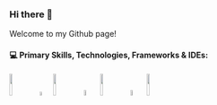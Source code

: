 ### Hi there 👋 

Welcome to my Github page!

#### :computer: Primary Skills, Technologies, Frameworks & IDEs: 
<p>
  
<code><img width="10%" src="https://www.vectorlogo.zone/logos/python/python-ar21.svg"></code> 
<code><img width="4%" src="https://github.com/padmanabhan-rajendrakumar/padmanabhan-rajendrakumar/blob/main/logos/jupyter-seeklogo.com.svg"></code>
<code><img width="10%" src="https://www.vectorlogo.zone/logos/tensorflow/tensorflow-ar21.svg"></code>
<code><img width="5%" src="https://www.vectorlogo.zone/logos/r-project/r-project-icon.svg"></code>
<code><img width="10%" src="https://www.vectorlogo.zone/logos/mongodb/mongodb-ar21.svg"></code>
<code><img width="5%" src="https://github.com/padmanabhan-rajendrakumar/padmanabhan-rajendrakumar/blob/main/logos/google-cloud-seeklogo.com.svg"></code>
<code><img width="10%" src="https://www.vectorlogo.zone/logos/git-scm/git-scm-ar21.svg"></code>
</p>

